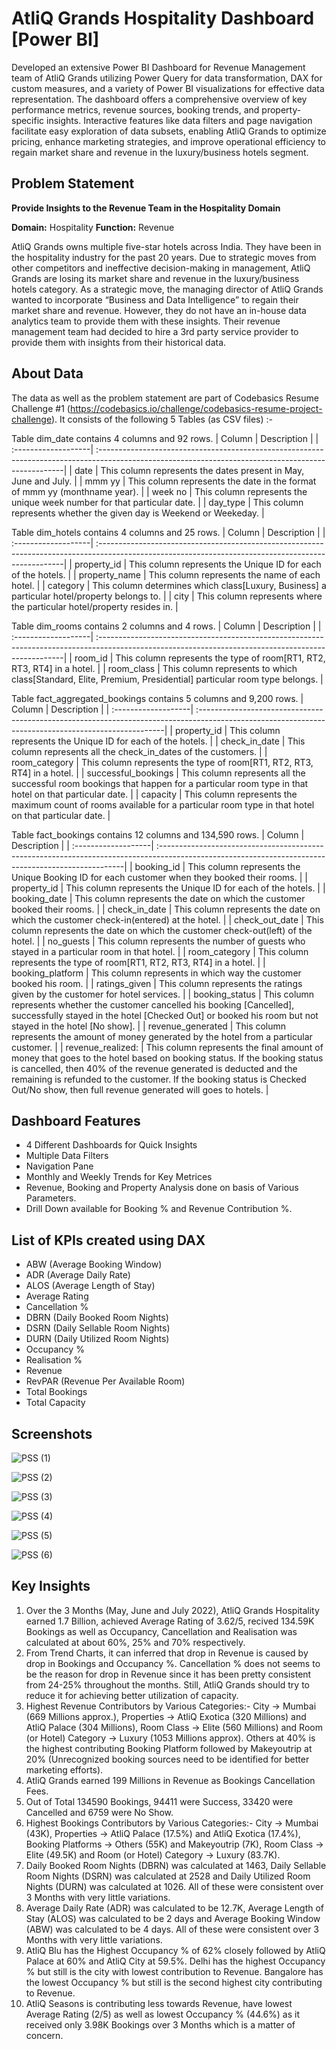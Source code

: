 # AtliQ Grands Hospitality Dashboard [Power BI]
Developed an extensive Power BI Dashboard for Revenue Management team of AtliQ Grands utilizing Power Query for data transformation, DAX for custom measures, and a variety of Power BI visualizations for effective data representation. The dashboard offers a comprehensive overview of key performance metrics, revenue sources, booking trends, and property-specific insights. Interactive features like data filters and page navigation facilitate easy exploration of data subsets, enabling AtliQ Grands to optimize pricing, enhance marketing strategies, and improve operational efficiency to regain market share and revenue in the luxury/business hotels segment.

## Problem Statement

**Provide Insights to the Revenue Team in the Hospitality Domain**

**Domain:**  Hospitality       **Function:** Revenue

AtliQ Grands owns multiple five-star hotels across India. They have been in the hospitality industry for the past 20 years. Due to strategic moves from other competitors and ineffective decision-making in management, AtliQ Grands are losing its market share and revenue in the luxury/business hotels category. As a strategic move, the managing director of AtliQ Grands wanted to incorporate “Business and Data Intelligence” to regain their market share and revenue. However, they do not have an in-house data analytics team to provide them with these insights.
Their revenue management team had decided to hire a 3rd party service provider to provide them with insights from their historical data.

## About Data

The data as well as the problem statement are part of Codebasics Resume Challenge #1 (https://codebasics.io/challenge/codebasics-resume-project-challenge). It consists of the following 5 Tables (as CSV files) :-

Table dim_date contains 4 columns and 92 rows.
| Column              | Description                                                                                                                                         |
| :-------------------| :---------------------------------------------------------------------------------------------------------------------------------------------------|
| date                | This column represents the dates present in May, June and July.                                                                                     |
| mmm yy              | This column represents the date in the format of mmm yy (monthname year).                                                                           |
| week no             | This column represents the unique week number for that particular date.                                                                             |
| day_type            | This column represents whether the given day is Weekend or Weekeday.                                                                                |

Table dim_hotels contains 4 columns and 25 rows.
| Column              | Description                                                                                                                                         |
| :-------------------| :---------------------------------------------------------------------------------------------------------------------------------------------------|
| property_id         | This column represents the Unique ID for each of the hotels.                                                                                        |
| property_name       | This column represents the name of each hotel.                                                                                                      |
| category            | This column determines which class[Luxury, Business] a particular hotel/property belongs to.                                                        | 
| city                | This column represents where the particular hotel/property resides in.                                                                              |

Table dim_rooms contains 2 columns and 4 rows.
| Column              | Description                                                                                                                                         |
| :-------------------| :---------------------------------------------------------------------------------------------------------------------------------------------------|
| room_id             | This column represents the type of room[RT1, RT2, RT3, RT4] in a hotel.                                                                             |
| room_class          | This column represents to which class[Standard, Elite, Premium, Presidential] particular room type belongs.                                         |

Table fact_aggregated_bookings contains 5 columns and 9,200 rows.
| Column              | Description                                                                                                                                         |
| :-------------------| :---------------------------------------------------------------------------------------------------------------------------------------------------|
| property_id         | This column represents the Unique ID for each of the hotels.                                                                                        |
| check_in_date       | This column represents all the check_in_dates of the customers.                                                                                     |
| room_category       | This column represents the type of room[RT1, RT2, RT3, RT4] in a hotel.                                                                             |
| successful_bookings | This column represents all the successful room bookings that happen for a particular room type in that hotel on that particular date.               |
| capacity            | This column represents the maximum count of rooms available for a particular room type in that hotel on that particular date.                       |


Table fact_bookings contains 12 columns and 134,590 rows.
| Column              | Description                                                                                                                                         |
| :-------------------| :---------------------------------------------------------------------------------------------------------------------------------------------------|
| booking_id          | This column represents the Unique Booking ID for each customer when they booked their rooms.                                                        | 
| property_id         | This column represents the Unique ID for each of the hotels.                                                                                        | 
| booking_date        | This column represents the date on which the customer booked their rooms.                                                                           | 
| check_in_date       | This column represents the date on which the customer check-in(entered) at the hotel.                                                               |
| check_out_date      | This column represents the date on which the customer check-out(left) of the hotel.                                                                 |
| no_guests           | This column represents the number of guests who stayed in a particular room in that hotel.                                                          |
| room_category       | This column represents the type of room[RT1, RT2, RT3, RT4] in a hotel.                                                                             |
| booking_platform    | This column represents in which way the customer booked his room.                                                                                   | 
| ratings_given       | This column represents the ratings given by the customer for hotel services.                                                                        | 
| booking_status      |  This column represents whether the customer cancelled his booking [Cancelled], successfully stayed in the hotel [Checked Out] or booked his room but not stayed in the hotel [No show].                                                                                                                                          | 
| revenue_generated   | This column represents the amount of money generated by the hotel from a particular customer.                                                       |
| revenue_realized:   | This column represents the final amount of money that goes to the hotel based on booking status. If the booking status is cancelled, then 40% of the revenue generated is deducted and the remaining is refunded to the customer. If the booking status is Checked Out/No show, then full revenue generated will goes to hotels. |

## Dashboard Features

- 4 Different Dashboards for Quick Insights
- Multiple Data Filters
- Navigation Pane
- Monthly and Weekly Trends for Key Metrices
- Revenue, Booking and Property Analysis done on basis of Various Parameters.
- Drill Down available for Booking % and Revenue Contribution %.

## List of KPIs created using DAX

- ABW (Average Booking Window)
- ADR (Average Daily Rate)
- ALOS (Average Length of Stay)
- Average Rating
- Cancellation %
- DBRN (Daily Booked Room Nights)
- DSRN (Daily Sellable Room Nights)
- DURN (Daily Utilized Room Nights)
- Occupancy %
- Realisation %
- Revenue
- RevPAR (Revenue Per Available Room)
- Total Bookings
- Total Capacity

## Screenshots

![PSS (1)](https://github.com/jarsheenkaur/Global-Super-Store-Sales-Dashboard/assets/152518497/560b9907-9d53-4d4b-a788-1ac9e32b1192)

![PSS (2)](https://github.com/jarsheenkaur/Global-Super-Store-Sales-Dashboard/assets/152518497/574cd1b8-5379-4908-9607-578ac1e39438)

![PSS (3)](https://github.com/jarsheenkaur/Global-Super-Store-Sales-Dashboard/assets/152518497/df5b1c34-38f8-4c99-9ec6-40bac3ae4299)

![PSS (4)](https://github.com/jarsheenkaur/Global-Super-Store-Sales-Dashboard/assets/152518497/5de5103e-d015-48b9-90f0-6f5ffa05d79d)

![PSS (5)](https://github.com/jarsheenkaur/Global-Super-Store-Sales-Dashboard/assets/152518497/be429a9f-2fb1-438a-b927-64f95c9cfbea)

![PSS (6)](https://github.com/jarsheenkaur/Global-Super-Store-Sales-Dashboard/assets/152518497/9b98ce90-ac79-4fd6-bd71-44c39edab543)

## Key Insights

1. Over the 3 Months (May, June and July 2022), AtliQ Grands Hospitality earned  1.7 Billion, achieved Average Rating of 3.62/5, recived 134.59K Bookings as well as Occupancy, Cancellation and Realisation was calculated at about 60%, 25% and 70% respectively.
2. From Trend Charts, it can inferred that drop in Revenue is caused by drop in Bookings and Occupancy %. Cancellation % does not seems to be the reason for drop in Revenue since it has been pretty consistent from 24-25% throughout the months. Still, AtliQ Grands should try to reduce it for achieving better utilization of capacity.
3. Highest Revenue Contributors by Various Categories:- City -> Mumbai (669 Millions approx.), Properties -> AtliQ Exotica (320 Millions) and AtliQ Palace (304 Millions), Room Class -> Elite (560 Millions) and Room (or Hotel) Category -> Luxury (1053 Millions approx). Others at 40% is the highest contributing Booking Platform followed by Makeyoutrip at 20% (Unrecognized booking sources need to be identified for better marketing efforts).
4. AtliQ Grands earned 199 Millions in Revenue as Bookings Cancellation Fees.
5. Out of Total 134590 Bookings, 94411 were Success, 33420 were Cancelled and 6759 were No Show.
6. Highest Bookings Contributors by Various Categories:- City -> Mumbai (43K), Properties -> AtliQ Palace (17.5%) and AtliQ Exotica (17.4%), Booking Platforms -> Others (55K) and Makeyoutrip (7K), Room Class -> Elite (49.5K) and Room (or Hotel) Category -> Luxury (83.7K).
7. Daily Booked Room Nights (DBRN) was calculated at 1463, Daily Sellable Room Nights (DSRN) was calculated at 2528 and Daily Utilized Room Nights (DURN) was calculated at 1026. All of these were consistent over 3 Months with very little variations.
8. Average Daily Rate (ADR) was calculated to be 12.7K, Average Length of Stay (ALOS) was calculated to be 2 days and Average Booking Window (ABW) was calculated to be 4 days. All of these were consistent over 3 Months with very little variations.
9. AtliQ Blu has the Highest Occupancy % of 62% closely followed by AtliQ Palace at 60% and AtliQ City at 59.5%. Delhi has the highest Occupancy % but still is the city with lowest contribution to Revenue. Bangalore has the lowest Occupancy % but still is the second highest city contributing to Revenue.
10. AtliQ Seasons is contributing less towards Revenue, have lowest Average Rating (2/5) as well as lowest Occupancy % (44.6%) as it received only 3.98K Bookings over 3 Months  which is a matter of concern.
